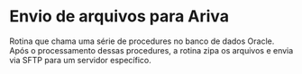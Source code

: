 # Envio de arquivos para Ariva 
Rotina que chama uma série de procedures no banco de dados Oracle.
Após o processamento dessas procedures, a rotina zipa os arquivos e envia via SFTP para um servidor específico.
